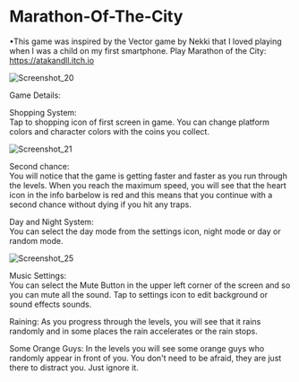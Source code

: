 # Marathon-Of-The-City
 •This game was inspired by the Vector game by Nekki that I loved playing when I was a child on my first smartphone.
 Play Marathon of the City: https://atakandll.itch.io
 
 ![Screenshot_20](https://user-images.githubusercontent.com/130579265/235330690-6793a8ed-d992-4791-b6af-f7fb5eb45113.png)
 
 Game Details:
 
Shopping System:  
Tap to shopping  icon of first screen in game. You can change platform colors and character colors with the coins  you collect.

![Screenshot_21](https://user-images.githubusercontent.com/130579265/235330684-79ef7a0d-011d-4917-a3d2-a725d778c660.png)

Second chance:  
You will notice that the game is getting faster and faster as you run through the levels. When you reach the maximum speed, you will see that the heart icon in the info barbelow is red and this means that you continue with a second chance without dying if you hit any traps.

Day and Night System:  
You can select the day mode from the settings icon,  night mode or day or random mode.

![Screenshot_25](https://user-images.githubusercontent.com/130579265/235330699-fd3f9e24-b22a-482f-bcdf-c4d203273607.png)

Music Settings:  
You can select the Mute Button in the upper left corner of the screen and so you can mute all the sound.
Tap to  settings icon to edit background or sound effects sounds.

Raining: 
As you progress through the levels, you will see that it rains randomly and in some places the rain accelerates or the rain stops.

Some Orange Guys:
In the levels you will see some orange guys who randomly appear in front of you. You don't need to be afraid, they are just there to distract you. Just ignore it.





